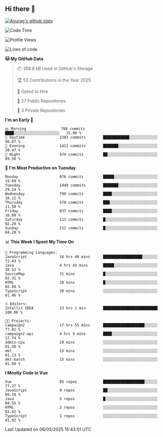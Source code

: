 ## Hi there 👋

[![Anurag's github stats](https://github-readme-stats.vercel.app/api?username=Songwonseok)](https://github.com/anuraghazra/github-readme-stats)



<!--START_SECTION:waka-->
![Code Time](http://img.shields.io/badge/Code%20Time-3%2C434%20hrs%2015%20mins-blue)

![Profile Views](http://img.shields.io/badge/Profile%20Views-0-blue)

![Lines of code](https://img.shields.io/badge/From%20Hello%20World%20I%27ve%20Written-34.8%20million%20lines%20of%20code-blue)

**🐱 My GitHub Data** 

> 📦 358.8 kB Used in GitHub's Storage 
 > 
> 🏆 53 Contributions in the Year 2025
 > 
> 💼 Opted to Hire
 > 
> 📜 27 Public Repositories 
 > 
> 🔑 3 Private Repositories 
 > 
**I'm an Early 🐤** 

```text
🌞 Morning                788 commits         ████░░░░░░░░░░░░░░░░░░░░░   15.90 % 
🌆 Daytime                2283 commits        ████████████░░░░░░░░░░░░░   46.07 % 
🌃 Evening                1411 commits        ███████░░░░░░░░░░░░░░░░░░   28.47 % 
🌙 Night                  474 commits         ██░░░░░░░░░░░░░░░░░░░░░░░   09.56 % 
```
📅 **I'm Most Productive on Tuesday** 

```text
Monday                   976 commits         █████░░░░░░░░░░░░░░░░░░░░   19.69 % 
Tuesday                  1449 commits        ███████░░░░░░░░░░░░░░░░░░   29.24 % 
Wednesday                799 commits         ████░░░░░░░░░░░░░░░░░░░░░   16.12 % 
Thursday                 570 commits         ███░░░░░░░░░░░░░░░░░░░░░░   11.50 % 
Friday                   837 commits         ████░░░░░░░░░░░░░░░░░░░░░   16.89 % 
Saturday                 113 commits         █░░░░░░░░░░░░░░░░░░░░░░░░   02.28 % 
Sunday                   212 commits         █░░░░░░░░░░░░░░░░░░░░░░░░   04.28 % 
```


📊 **This Week I Spent My Time On** 

```text
💬 Programming Languages: 
JavaScript               16 hrs 40 mins      ██████████████████░░░░░░░   72.43 % 
Java                     4 hrs 43 mins       █████░░░░░░░░░░░░░░░░░░░░   20.52 % 
SourceMap                31 mins             █░░░░░░░░░░░░░░░░░░░░░░░░   02.31 % 
HTML                     28 mins             █░░░░░░░░░░░░░░░░░░░░░░░░   02.04 % 
TypeScript               20 mins             ░░░░░░░░░░░░░░░░░░░░░░░░░   01.46 % 

🔥 Editors: 
IntelliJ IDEA            23 hrs 1 min        █████████████████████████   100.00 % 

🐱‍💻 Projects: 
campaign2                17 hrs 55 mins      ███████████████████░░░░░░   77.82 % 
campaign2-api            4 hrs 5 mins        ████░░░░░░░░░░░░░░░░░░░░░   17.74 % 
admin-cpa                20 mins             ░░░░░░░░░░░░░░░░░░░░░░░░░   01.50 % 
mkt                      15 mins             ░░░░░░░░░░░░░░░░░░░░░░░░░   01.13 % 
mkt-batch                15 mins             ░░░░░░░░░░░░░░░░░░░░░░░░░   01.09 % 
```

**I Mostly Code in Vue** 

```text
Vue                      85 repos            ███████████████████░░░░░░   77.27 % 
JavaScript               9 repos             ██░░░░░░░░░░░░░░░░░░░░░░░   08.18 % 
Java                     5 repos             █░░░░░░░░░░░░░░░░░░░░░░░░   04.55 % 
HTML                     2 repos             ░░░░░░░░░░░░░░░░░░░░░░░░░   01.82 % 
TypeScript               2 repos             ░░░░░░░░░░░░░░░░░░░░░░░░░   01.82 % 
```




 Last Updated on 06/05/2025 15:43:01 UTC
<!--END_SECTION:waka-->
